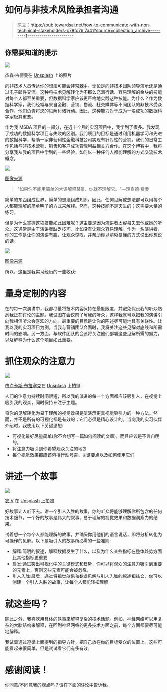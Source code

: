 # 如何与非技术风险承担者沟通

> 原文：<https://pub.towardsai.net/how-to-communicate-with-non-technical-stakeholders-c78fc76f7a41?source=collection_archive---------1----------------------->

## 你需要知道的提示

![](img/923007f192dd9173230ad308a52684df.png)

杰森·古德曼在 [Unsplash](https://unsplash.com?utm_source=medium&utm_medium=referral) 上的照片

向非技术人员传达你的想法可能会非常棘手。无论是向非技术团队领导演示还是通过电子邮件交流。这种将技术见解转化为不那么充满行话、容易理解的金块的技能对每个人都至关重要，但数据科学家应该更严格地实践这种技能。为什么？作为数据科学家，我们经常与来自金融、营销、物流、社交媒体等不同团队的非技术受众合作，他们负责将您的见解付诸行动。因此，这种能力对于成为一名成功的数据科学家极其重要。

作为我 MSBA 项目的一部分，在近十个月的实习项目中，我学到了很多。我发现了成功的数据科学项目与失败的区别。我们项目的目标是通过利用机器学习和先进的数据科学，帮助一家非营利性金融科技公司实现有针对性的营销。我们的日常工作包括与非技术营销、销售和客户成功管理利益相关方合作。在这个博客中，我将分享我从我的项目中学到的一些经验，如何以一种任何人都能理解的方式交流技术概念。

![](img/ca376ae6f43e5678eb54ff1d4143accf.png)

[图像来源](https://theupturnedmicroscope.com/comic/science-communication)

> "如果你不能用简单的术语解释某事，你就不理解它。"—理查德·费曼

简单的东西组成世界，简单的想法组成知识。因此，任何见解或想法都可以用每个人都能理解的简单明了的方式来解释。然而，这种技能不是天生的；这需要大量的练习。

但是为什么掌握这项技能如此困难呢？这主要是因为演讲者太容易失去他或她的听众。这通常是由于演讲者缺乏技巧，比如没有让观众容易理解。作为一名演讲者，你的工作是让你的演讲有趣，让观众惊叹，并帮助你以清晰易懂的方式说出你想说的话。

![](img/8a8cf40942596b4fe20f86d962ec169b.png)

[图像来源](https://theupturnedmicroscope.com/comic/science-communication-2/)

所以，这里是我实习经历的一些收获:

# **量身定制的内容**

在的每一次演讲中，我都尽量将技术内容保持在最低限度，并避免假设我的听众熟悉我正在讨论的主题。我试图在会议前了解我的听众，这样我就可以把我的演讲引向我相信听众会喜欢的方向。最重要的目标是让你的陈述尽可能地具有关联性。让我以我的实习项目为例。当我与营销团队会面时，我将关注这些见解对底线和所需时间的影响。另一方面，与软件团队的会议将关注他们部署这些见解所需的努力，以及解释为什么这个项目如此重要。

# **抓住观众的注意力**

![](img/c6727804191abb3e4e77ff73c2c618ef.png)

由[卢卡斯·布拉塞克](https://unsplash.com/@goumbik?utm_source=medium&utm_medium=referral)在 [Unsplash](https://unsplash.com?utm_source=medium&utm_medium=referral) 上拍摄

人们的注意力持续时间很短，所以我的演讲的每一个方面都应该吸引人，在视觉上吸引我的观众，同时保持专注于主题。

将你的见解转化为易于理解的视觉效果是使演示更具视觉吸引力的一种方法。然而，并不是所有的可视化都是有效的；它们必须是精心设计的。当向我的实习伙伴介绍时，我使用以下关键思想:

*   可视化最好尽量简单(你不会想写一篇如何阅读的文章)，而且应该是不言自明的。
*   将注意力吸引到你希望观众关注的地方
*   每个视觉效果都应该包括行动号召、关键要点以及如何使用它们

# 讲述一个故事

![](img/be2d58bf9a53bb59991d68c8bfd264bc.png)

[农 V](https://unsplash.com/@californong?utm_source=medium&utm_medium=referral) 在 [Unsplash](https://unsplash.com?utm_source=medium&utm_medium=referral) 上拍照

好故事让人听下去。讲一个引人入胜的故事，你的听众将能够理解你所包含的任何技术细节。一个好的故事是伟大的叙事、易于理解的视觉效果和数据洞察力的结果。

试着想一个每个人都能理解的故事，并确保你用他们的语言说话，即将分析转化为可操作的见解。以下是吸引人的故事所必需的一些准则:

*   解释:简明的叙述，解释数据发生了什么，以及为什么某些指标在整体趋势方面比其他指标更重要
*   启发:通过突出可视化中的关键模式和趋势，你可以将观众的注意力吸引到重要的元素上，否则这些元素可能会被忽略。
*   引人入胜:最后，通过将视觉效果和数据见解与引人入胜的叙述相结合，您可以创建一个引人入胜的故事，让每个人都能轻松理解

# 就这些吗？

除此之外，我喜欢用具体的轶事来解释复杂的技术话题。例如，神经网络可以用复杂的大脑结构来解释，在回到神经网络的更多技术方面之前，每个方面都要尽可能地解释。

我试着通过遵循上面提到的指导方针，把自己放在你的目标受众的位置上。这些可能看起来很简单，但是试试看它们有多有效。

# 感谢阅读！

你同意/不同意我的观点吗？请在下面的评论中告诉我。